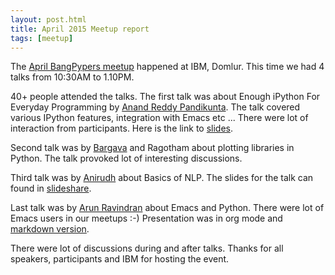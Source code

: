 ```yaml
---
layout: post.html
title: April 2015 Meetup report
tags: [meetup]
---
```


The [April BangPypers meetup](http://www.meetup.com/BangPypers/events/178049472/) happened at IBM, Domlur. This time we had 4 talks from 10:30AM to 1.10PM.

40+ people attended the talks. The first talk was about Enough iPython For Everyday Programming by [Anand Reddy Pandikunta](https://github.com/chillaranand).
The talk covered various IPython features, integration with Emacs etc ... There were lot of interaction from participants. Here is the link to
[slides](https://chillaranand.github.io/everyday-ipython/).

Second talk was by [Bargava](http://www.meetup.com/BangPypers/members/88215412/) and Ragotham about plotting libraries in Python. The talk provoked lot of interesting discussions.

Third talk was by [Anirudh](http://www.meetup.com/BangPypers/members/183048018/) about Basics of NLP. The slides for the talk can
found in [slideshare](https://www.slideshare.net/slideshow/embed_code/key/117X3Xe6lKRs0n).

Last talk was by [Arun Ravindran](https://twitter.com/arocks) about Emacs and Python. There were lot of Emacs users in our meetups :-)
Presentation was in org mode and [markdown version](https://gist.github.com/arocks/2db1cc3d8c17b451d92a).

There were lot of discussions during and after talks. Thanks for all speakers, participants and IBM for hosting the event.
